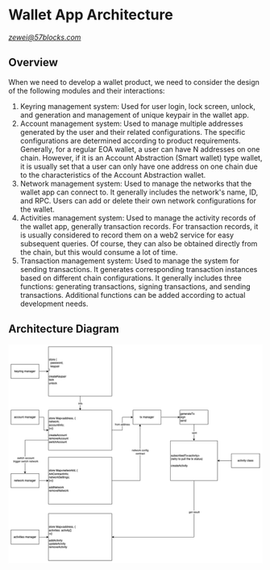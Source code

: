 # Wallet App Architecture
*zewei@57blocks.com*

## Overview
When we need to develop a wallet product, we need to consider the design of the following modules and their interactions:

1. Keyring management system: Used for user login, lock screen, unlock, and generation and management of unique keypair in the wallet app.
2. Account management system: Used to manage multiple addresses generated by the user and their related configurations. The specific configurations are determined according to product requirements. Generally, for a regular EOA wallet, a user can have N addresses on one chain. However, if it is an Account Abstraction (Smart wallet) type wallet, it is usually set that a user can only have one address on one chain due to the characteristics of the Account Abstraction wallet.
3. Network management system: Used to manage the networks that the wallet app can connect to. It generally includes the network's name, ID, and RPC. Users can add or delete their own network configurations for the wallet.
4. Activities management system: Used to manage the activity records of the wallet app, generally transaction records. For transaction records, it is usually considered to record them on a web2 service for easy subsequent queries. Of course, they can also be obtained directly from the chain, but this would consume a lot of time.
5. Transaction management system: Used to manage the system for sending transactions. It generates corresponding transaction instances based on different chain configurations. It generally includes three functions: generating transactions, signing transactions, and sending transactions. Additional functions can be added according to actual development needs.

## Architecture Diagram
![Wallet Architecture](../../assets/images/Web3Wallets/wallet_architecture.png)
